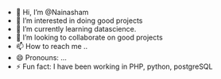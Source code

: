 - 👋 Hi, I’m @Nainasham
- 👀 I’m interested in doing good projects
- 🌱 I’m currently learning datascience.
- 💞️ I’m looking to collaborate on good projects
- 📫 How to reach me .. 
- 😄 Pronouns: ...
- ⚡ Fun fact: I have been working in PHP, python, postgreSQL
<!---
Nainasham/Nainasham is a ✨ special ✨ repository because its `README.md` (this file) appears on your GitHub profile.
You can click the Preview link to take a look at your changes.
--->
